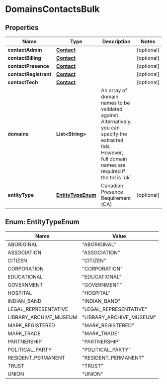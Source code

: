 

# DomainsContactsBulk


## Properties

| Name | Type | Description | Notes |
|------------ | ------------- | ------------- | -------------|
|**contactAdmin** | [**Contact**](Contact.md) |  |  [optional] |
|**contactBilling** | [**Contact**](Contact.md) |  |  [optional] |
|**contactPresence** | [**Contact**](Contact.md) |  |  [optional] |
|**contactRegistrant** | [**Contact**](Contact.md) |  |  [optional] |
|**contactTech** | [**Contact**](Contact.md) |  |  [optional] |
|**domains** | **List&lt;String&gt;** | An array of domain names to be validated against. Alternatively, you can specify the extracted tlds. However, full domain names are required if the tld is &#x60;uk&#x60; |  |
|**entityType** | [**EntityTypeEnum**](#EntityTypeEnum) | Canadian Presence Requirement (CA) |  [optional] |



## Enum: EntityTypeEnum

| Name | Value |
|---- | -----|
| ABORIGINAL | &quot;ABORIGINAL&quot; |
| ASSOCIATION | &quot;ASSOCIATION&quot; |
| CITIZEN | &quot;CITIZEN&quot; |
| CORPORATION | &quot;CORPORATION&quot; |
| EDUCATIONAL | &quot;EDUCATIONAL&quot; |
| GOVERNMENT | &quot;GOVERNMENT&quot; |
| HOSPITAL | &quot;HOSPITAL&quot; |
| INDIAN_BAND | &quot;INDIAN_BAND&quot; |
| LEGAL_REPRESENTATIVE | &quot;LEGAL_REPRESENTATIVE&quot; |
| LIBRARY_ARCHIVE_MUSEUM | &quot;LIBRARY_ARCHIVE_MUSEUM&quot; |
| MARK_REGISTERED | &quot;MARK_REGISTERED&quot; |
| MARK_TRADE | &quot;MARK_TRADE&quot; |
| PARTNERSHIP | &quot;PARTNERSHIP&quot; |
| POLITICAL_PARTY | &quot;POLITICAL_PARTY&quot; |
| RESIDENT_PERMANENT | &quot;RESIDENT_PERMANENT&quot; |
| TRUST | &quot;TRUST&quot; |
| UNION | &quot;UNION&quot; |



